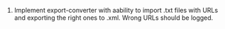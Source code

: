 1. Implement export-converter with aability to import .txt files with URLs and exporting the right ones to .xml. Wrong URLs should be logged.